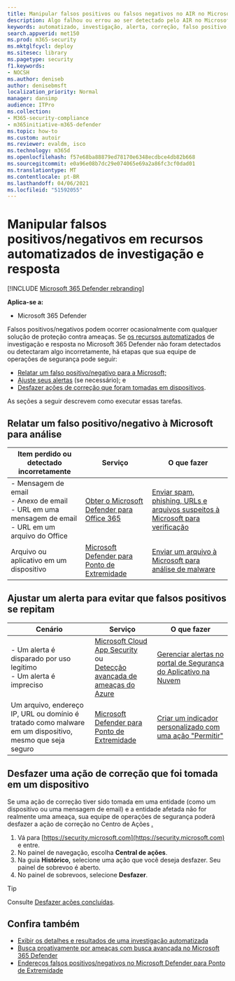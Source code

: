 ```yaml
---
title: Manipular falsos positivos ou falsos negativos no AIR no Microsoft 365 Defender
description: Algo falhou ou errou ao ser detectado pelo AIR no Microsoft 365 Defender? Saiba como enviar falsos positivos ou falsos negativos à Microsoft para análise.
keywords: automatizado, investigação, alerta, correção, falso positivo, falso negativo
search.appverid: met150
ms.prod: m365-security
ms.mktglfcycl: deploy
ms.sitesec: library
ms.pagetype: security
f1.keywords:
- NOCSH
ms.author: deniseb
author: denisebmsft
localization_priority: Normal
manager: dansimp
audience: ITPro
ms.collection:
- M365-security-compliance
- m365initiative-m365-defender
ms.topic: how-to
ms.custom: autoir
ms.reviewer: evaldm, isco
ms.technology: m365d
ms.openlocfilehash: f57e68ba88879ed78170e6348ecdbce4db82b668
ms.sourcegitcommit: e0a96e08b7dc29e074065e69a2a86fc3cf0dad01
ms.translationtype: MT
ms.contentlocale: pt-BR
ms.lasthandoff: 04/06/2021
ms.locfileid: "51592055"
---
```

# <a name="handle-false-positivesnegatives-in-automated-investigation-and-response-capabilities"></a>Manipular falsos positivos/negativos em recursos automatizados de investigação e resposta

[!INCLUDE [Microsoft 365 Defender rebranding](../includes/microsoft-defender.md)]

**Aplica-se a:**
- Microsoft 365 Defender

Falsos positivos/negativos podem ocorrer ocasionalmente com qualquer solução de proteção contra ameaças. Se [os recursos automatizados](m365d-autoir.md) de investigação e resposta no Microsoft 365 Defender não foram detectados ou detectaram algo incorretamente, há etapas que sua equipe de operações de segurança pode seguir:

- [Relatar um falso positivo/negativo para a Microsoft;](#report-a-false-positivenegative-to-microsoft-for-analysis)
- [Ajuste seus alertas](#adjust-an-alert-to-prevent-false-positives-from-recurring) (se necessário); e 
- [Desfazer ações de correção que foram tomadas em dispositivos](#undo-a-remediation-action-that-was-taken-on-a-device). 

As seções a seguir descrevem como executar essas tarefas.

## <a name="report-a-false-positivenegative-to-microsoft-for-analysis"></a>Relatar um falso positivo/negativo à Microsoft para análise

|Item perdido ou detectado incorretamente |Serviço  |O que fazer  |
|---------|---------|---------|
|- Mensagem de email <br/>- Anexo de email <br/>- URL em uma mensagem de email<br/>- URL em um arquivo do Office      |[Obter o Microsoft Defender para Office 365](/microsoft-365/security/office-365-security/defender-for-office-365)        |[Enviar spam, phishing, URLs e arquivos suspeitos à Microsoft para verificação](../office-365-security/admin-submission.md)         |
|Arquivo ou aplicativo em um dispositivo    |[Microsoft Defender para Ponto de Extremidade](/windows/security/threat-protection)         |[Enviar um arquivo à Microsoft para análise de malware](https://www.microsoft.com/wdsi/filesubmission)         |

## <a name="adjust-an-alert-to-prevent-false-positives-from-recurring"></a>Ajustar um alerta para evitar que falsos positivos se repitam

|Cenário |Serviço |O que fazer |
|--------|--------|--------|
|- Um alerta é disparado por uso legítimo <br/>- Um alerta é impreciso    |[Microsoft Cloud App Security](/cloud-app-security)<br/> ou <br/>[Detecção avançada de ameaças do Azure](/azure/security/fundamentals/threat-detection)         |[Gerenciar alertas no portal de Segurança do Aplicativo na Nuvem](/cloud-app-security/managing-alerts)         |
|Um arquivo, endereço IP, URL ou domínio é tratado como malware em um dispositivo, mesmo que seja seguro|[Microsoft Defender para Ponto de Extremidade](/windows/security/threat-protection) |[Criar um indicador personalizado com uma ação "Permitir"](/windows/security/threat-protection/microsoft-defender-atp/manage-indicators) |

## <a name="undo-a-remediation-action-that-was-taken-on-a-device"></a>Desfazer uma ação de correção que foi tomada em um dispositivo

Se uma ação de correção tiver sido tomada em uma entidade (como um dispositivo ou uma mensagem de email) e a entidade afetada não for realmente uma ameaça, sua equipe de operações de segurança poderá desfazer a ação de correção no Centro de Ações [.](m365d-action-center.md)

1. Vá para [https://security.microsoft.com](https://security.microsoft.com) e entre. 
2. No painel de navegação, escolha **Central de ações**. 
3. Na guia **Histórico,** selecione uma ação que você deseja desfazer. Seu painel de sobrevoo é aberto.
4. No painel de sobrevoos, selecione **Desfazer**.

> [!TIP]
> Consulte [Desfazer ações concluídas](m365d-autoir-actions.md#undo-completed-actions).

## <a name="see-also"></a>Confira também

- [Exibir os detalhes e resultados de uma investigação automatizada](m365d-autoir-results.md)
- [Busca proativamente por ameaças com busca avançada no Microsoft 365 Defender](advanced-hunting-overview.md)
- [Endereços falsos positivos/negativos no Microsoft Defender para Ponto de Extremidade](/windows/security/threat-protection/microsoft-defender-atp/defender-endpoint-false-positives-negatives)